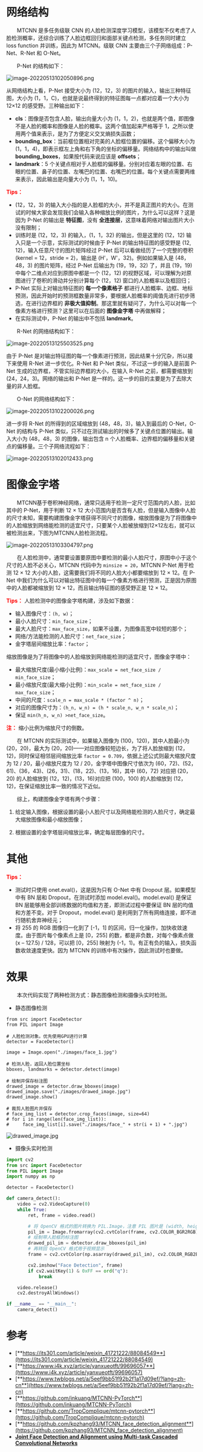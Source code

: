 # 网络结构
&emsp;&emsp;MTCNN 是多任务级联 CNN 的人脸检测深度学习模型，该模型不仅考虑了人脸检测概率，还综合训练了人脸边框回归和面部关键点检测，多任务同时建立 loss function 并训练，因此为 MTCNN。级联 CNN 主要由三个子网络组成：P-Net、R-Net 和 O-Net。

&emsp;&emsp;P-Net 的结构如下：

![image-20220513102050896.png](https://s2.loli.net/2022/05/13/PjKVGbtvBT2zUNw.png)

从网络结构上看，P-Net 接受大小为 (12，12，3) 的图片的输入，输出三种特征图，大小为 (1，1，C)，也就是说最终得到的特征图每一点都对应着一个大小为 12×12 的感受野。三种输出如下：

- **cls**：图像是否包含人脸，输出向量大小为 (1，1，2)，也就是两个值，即图像不是人脸的概率和图像是人脸的概率。这两个值加起来严格等于 1，之所以使用两个值来表示，是为了方便定义交叉熵损失函数；
- **bounding_box**：当前框位置相对完美的人脸框位置的偏移。这个偏移大小为 (1，1，4)，即表示框左上角和右下角的坐标的偏移量。网络结构中的输出叫做 **bounding_boxes**，如果按代码来说应该是 **offsets**；
- **landmark**：5 个关键点相对于人脸框的偏移量。分别对应着左眼的位置、右眼的位置、鼻子的位置、左嘴巴的位置、右嘴巴的位置。每个关键点需要两维来表示，因此输出是向量大小为 (1，1，10)。

**<font color=red>Tips：</font>**

- (12，12，3) 的输入大小指的是人脸框的大小，并不是真正图片的大小。在测试的时候大家会发现我们会输入各种缩放比例的图片，为什么可以这样？这是因为 P-Net 的输出是 **特征图**，没有 **全连接层**，这意味着网络对输出图片大小没有限制；
- 训练时是 (12，12，3) 的输入，(1，1，32) 的输出，但是这里的 (12，12) 输入只是一个示意，实际测试的时候由于 P-Net 的输出特征图的感受野是 (12, 12)，输入任意尺寸的图片矩阵经过 P-Net 后可以看做经历了一个完整的卷积(kernel = 12，stride = 2)，输出是 (H'，W'，32)。例如如果输入是 (48，48，3) 的图片矩阵，经过 P-Net 后输出为 (19，19，32) 了，并且 (19，19) 中每个二维点对应到原图中都是一个 (12，12) 的视野区域，可以理解为对原图进行了卷积的滑动并分别计算每个 (12，12) 窗口的人脸概率以及框回归；
- P-Net 实际上对输出特征图的 **每一个像素格子** 都进行人脸概率、边框、地标预测，因此开始时的预测框数量非常多，要根据人脸概率的阈值先进行初步筛选，在进行边界框的 **非极大值抑制**。那这里就有疑问了，为什么可以对每一个像素方格进行预测？这里可以在后面的 **图像金字塔** 中再做解释；
- 在实际测试中，P-Net 的输出中不包括 **landmark**。

&emsp;&emsp;R-Net 的网络结构如下：

![image-20220513125503525.png](https://s2.loli.net/2022/05/13/9m57T1argLsCPek.png)

由于 P-Net 是对输出特征图的每一个像素进行预测，因此结果十分冗杂，所以接下来使用 R-Net 进一步优化。R-Net 和 P-Net 类似，不过这一步的输入是前面 P-Net 生成的边界框，不管实际边界框的大小，在输入 R-Net 之前，都需要缩放到 (24，24，3)。网络的输出和 P-Net 是一样的。这一步的目的主要是为了去除大量的非人脸框。

&emsp;&emsp;O-Net 的网络结构如下：

![image-20220513102200026.png](https://s2.loli.net/2022/05/13/h1UD4JKFopZlrt2.png)

进一步将 R-Net 的所得到的区域缩放到 (48，48，3)，输入到最后的 O-Net，O-Net 的结构与 P-Net 类似，只不过在测试输出的时候多了关键点位置的输出。输入大小为 (48，48，3) 的图像，输出包含 n 个人脸概率、边界框的偏移量和关键点的偏移量。三个子网络流程如下：

![image-20220513102012433.png](https://s2.loli.net/2022/05/13/Az3yTJxBpgZItC6.png)

# 图像金字塔
&emsp;&emsp;MTCNN基于卷积神经网络，通常只适用于检测一定尺寸范围内的人脸，比如其中的 P-Net，用于判断 12 × 12 大小范围内是否含有人脸，但是输入图像中人脸的尺寸未知，需要构建图像金字塔获得不同尺寸的图像，缩放图像是为了将图像中的人脸缩放到网络能检测的适宜尺寸，只要某个人脸被放缩到12×12左右，就可以被检测出来，下图为MTCNN人脸检测流程。

![image-20220513103304797.png](https://s2.loli.net/2022/05/13/uIRCSO7yJPjkimL.png)



&emsp;&emsp;在人脸检测中，通常要设置要原图中要检测的最小人脸尺寸，原图中小于这个尺寸的人脸不必关心，MTCNN 代码中为 `minsize = 20`，MTCNN P-Net 用于检测 12 × 12 大小的人脸，这需要我们将不同的人脸大小都要缩放到 12 × 12。在 P-Net 中我们为什么可以对输出特征图中的每一个像素方格进行预测，正是因为原图中的人脸都被缩放到 12 × 12，而且输出特征图的感受野正是 12 × 12。

**<font color=red>Tips：</font>**
人脸检测中的图像金字塔构建，涉及如下数据：

- 输入图像尺寸：`(h, w)`；
- 最小人脸尺寸：`min_face_size`；
- 最大人脸尺寸：`max_face_size`，如果不设置，为图像高宽中较短的那个；
- 网络/方法能检测的人脸尺寸：`net_face_size`；
- 金字塔层间缩放比率：`factor`；

缩放图像是为了将图像中的人脸缩放到网络能检测的适宜尺寸，图像金字塔中：
- 最大缩放尺度(最小缩小比例)：`max_scale = net_face_size / min_face_size`；
- 最小缩放尺度(最大缩小比例)：`min_scale = net_face_size / max_face_size`；
- 中间的尺度：`scale_n = max_scale * (factor ^ n)`；
- 对应的图像尺寸为：`(h_n, w_n) = (h * scale_n, w_n * scale_n)`；
- 保证 `min(h_n, w_n) >net_face_size`。

**<font color=red>注：</font>** 缩小比例为缩放尺寸的倒数。

&emsp;&emsp;在 MTCNN 的实际测试中，如果输入图像为 (100，120)，其中人脸最小为 (20，20)，最大为 (20，20)——对应图像较短边长，为了将人脸放缩到 (12，12)，同时保证相邻层间缩放比率 `factor = 0.709`，依据上述公式则最大缩放尺度为 12 / 20，最小缩放尺度为 12 / 20，金字塔中图像尺寸依次为 (60，72)、(52，61)、(36，43)、(26，31)、(18，22)、(13，16)，其中 (60，72) 对应把 (20，20) 的人脸缩放到 (12，12)，(13，16)对应把 (100，100) 的人脸缩放到 (12，12)，在保证缩放比率一致的情况下近似。

&emsp;&emsp;综上，构建图像金字塔有两个步骤：

1. 给定输入图像，根据设置的最小人脸尺寸以及网络能检测的人脸尺寸，确定最大缩放图像和最小缩放图像；

2. 根据设置的金字塔层间缩放比率，确定每层图像的尺寸。

# 其他

**<font color=red>Tips：</font>** 

- 测试时只使用 onet.eval()，这是因为只有 O-Net 中有 Dropout 层。如果模型中有 BN 层和 Dropout，在测试时添加 model.eval()。model.eval() 是保证 BN 层能够用全部训练数据的均值和方差，即测试过程中要保证 BN 层的均值和方差不变。对于 Dropout，model.eval() 是利用到了所有网络连接，即不进行随机舍弃神经元；
- 将 255 的 RGB 图像归一化到了 [-1，1] 的区间，归一化操作，加快收敛速度。由于图片每个像素点上是 [0，255] 的数，都是非负数，对每个像素点做 (x – 127.5) / 128，可以把 [0，255] 映射为 (-1，1)。有正有负的输入，损失函数收敛速度更快。因为 MTCNN 的训练中有次操作，因此测试时也要做。

# 效果

&emsp;&emsp;本次代码实现了两种检测方式：静态图像检测和摄像头实时检测。

- 静态图像检测

```pyton
from src import FaceDetector
from PIL import Image

# 人脸检测对象。优先使用GPU进行计算
detector = FaceDetector()

image = Image.open("./images/face_1.jpg")

# 检测人脸，返回人脸位置坐标
bboxes, landmarks = detector.detect(image)

# 绘制并保存标注图
drawed_image = detector.draw_bboxes(image)
drawed_image.save("./images/drawed_image.jpg")
drawed_image.show()

# 裁剪人脸图片并保存
# face_img_list = detector.crop_faces(image, size=64)
# for i in range(len(face_img_list)):
#     face_img_list[i].save("./images/face_" + str(i + 1) + ".jpg")
```

![drawed_image.jpg](https://s2.loli.net/2022/05/13/U2MBCZjuy8DzhXm.jpg)

- 摄像头实时检测

```python
import cv2
from src import FaceDetector
from PIL import Image
import numpy as np

detector = FaceDetector()

def camera_detect():
    video = cv2.VideoCapture(0)
    while True:
        ret, frame = video.read()

        # 将 OpenCV 格式的图片转换为 PIL.Image，注意 PIL 图片是 (width, height)
        pil_im = Image.fromarray(cv2.cvtColor(frame, cv2.COLOR_BGR2RGB))
        # 绘制带人脸框的标注图
        drawed_pil_im = detector.draw_bboxes(pil_im)
        # 再转回 OpenCV 格式用于视频显示
        frame = cv2.cvtColor(np.asarray(drawed_pil_im), cv2.COLOR_RGB2BGR)

        cv2.imshow("Face Detection", frame)
        if cv2.waitKey(1) & 0xFF == ord("q"):
            break

    video.release()
    cv2.destroyAllWindows()

if __name__ == "__main__":
    camera_detect()
```

# 参考

- [**https://its301.com/article/weixin_41721222/88084549**](https://its301.com/article/weixin_41721222/88084549)
- [**https://www.i4k.xyz/article/yanxueotft/99696057**](https://www.i4k.xyz/article/yanxueotft/99696057)
- [**https://www.twblogs.net/a/5eef9bb51f92b2f1a17d09ef/?lang=zh-cn**](https://www.twblogs.net/a/5eef9bb51f92b2f1a17d09ef/?lang=zh-cn)
- [**https://github.com/inkuang/MTCNN-PyTorch**](https://github.com/inkuang/MTCNN-PyTorch)
- [**https://github.com/TropComplique/mtcnn-pytorch**](https://github.com/TropComplique/mtcnn-pytorch)
- [**https://github.com/kpzhang93/MTCNN_face_detection_alignment**](https://github.com/kpzhang93/MTCNN_face_detection_alignment)
- [**Joint Face Detection and Alignment using Multi-task Cascaded Convolutional Networks**](https://arxiv.org/abs/1604.02878)

